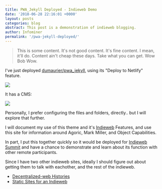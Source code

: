 ```yaml
---
title: PWA_Jekyll Deployed - Indieweb Demo
date: '2018-06-28 22:16:01 +0000'
layout: posts
categories: blog
abstract: This post is a demonstration of indieweb blogging.
author: Infominer
permalink: '/pwa-jekyll-deployed/'
---
```


>This is some content. It's not good content. It's fine content. I mean, it'll do. Content ain't cheap these days. Take what you can get. Wow Bob Wow.

I've just deployed [dumaurier/pwa_jekyll](https://github.com/dumaurier/pwa_jekyll), using its "Deploy to Netlify" feature.

![](https://imgur.com/i0ze9R4.png)

It has a CMS:

![](https://imgur.com/3LKagob.png)

Personally, I prefer configuring the files and folders, directly.. but I will explore that further.

I will document my use of this theme and it's [Indieweb](https://web-work.tools/indieweb) Features, and use this site for information around Agoric, Mark Miller, and Object Capabilities.

In part, I put this together quickly so it would be deployed for [Indieweb Summit](https://2019.indieweb.org/) and have a chance to demonstrate and learn about its function with other remote participants.

Since I have two other indieweb sites, ideally I should figure out about getting them to talk with eachother, and the rest of the indieweb.

* [Decentralized-web Histories](https://sourcecrypto.pub/decentralized-web)
* [Static Sites for an Indieweb](https://web-work.tools/indieweb)